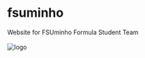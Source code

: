# fsuminho
Website for FSUminho Formula Student Team
<br>
<br>
![logo](../imgs/logo_red.pnglogo_red.jpg)
